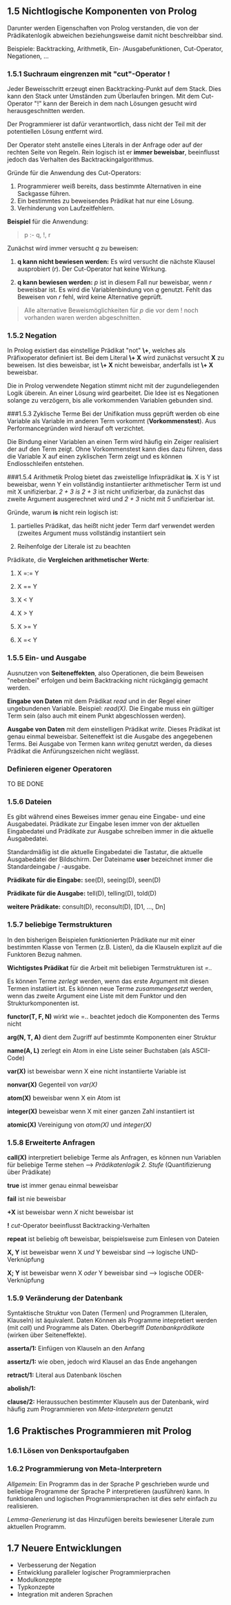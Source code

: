 ## 1.5 Nichtlogische Komponenten von Prolog
Darunter werden Eigenschaften von Prolog verstanden, die von der Prädikatenlogik abweichen beziehungsweise damit nicht beschreibbar sind.

Beispiele: Backtracking, Arithmetik, Ein- /Ausgabefunktionen, Cut-Operator, Negationen, ...

### 1.5.1 Suchraum eingrenzen mit "cut"-Operator !
Jeder Beweisschritt erzeugt einen Backtracking-Punkt auf dem Stack. Dies kann den Stack unter Umständen zum Überlaufen bringen. Mit dem Cut-Operator "!" kann der Bereich in dem nach Lösungen gesucht wird herausgeschnitten werden.

Der Programmierer ist dafür verantwortlich, dass nicht der Teil mit der potentiellen Lösung entfernt wird.

Der Operator steht anstelle eines Literals in der Anfrage oder auf der rechten Seite von Regeln. Rein logisch ist er **immer beweisbar**, beeinflusst jedoch das Verhalten des Backtrackingalgorithmus.

Gründe für die Anwendung des Cut-Operators:

1. Programmierer weiß bereits, dass bestimmte Alternativen in eine Sackgasse führen.  
2. Ein bestimmtes zu beweisendes Prädikat hat nur eine Lösung.  
3. Verhinderung von Laufzeitfehlern.  

**Beispiel** für die Anwendung:

> p :- q, !, r

Zunächst wird immer versucht *q* zu beweisen:

1. **q kann nicht bewiesen werden:** Es wird versucht die nächste Klausel ausprobiert (*r*). Der Cut-Operator hat keine Wirkung.

2. **q kann bewiesen werden:** *p* ist in diesem Fall nur beweisbar, wenn *r* beweisbar ist. Es wird die Variablenbindung von *q* genutzt. Fehlt das Beweisen von *r* fehl, wird keine Alternative geprüft.

> Alle alternative Beweismöglichkeiten für *p* die vor dem ! noch vorhanden waren werden abgeschnitten.

### 1.5.2 Negation
In  Prolog existiert das einstellige Prädikat "not" **\\+**, welches als Präfixoperator definiert ist. Bei dem Literal **\\+ X** wird zunächst versucht **X** zu beweisen. Ist dies beweisbar, ist **\\+ X** nicht beweisbar, anderfalls ist **\\+ X** beweisbar.

Die in Prolog verwendete Negation stimmt nicht mit der zugundeliegenden Logik überein. An einer Lösung wird gearbeitet. Die Idee ist es Negationen solange zu verzögern, bis alle vorkommenden Variablen gebunden sind.

###1.5.3 Zyklische Terme
Bei der Unifikation muss geprüft werden ob eine Variable als Variable im anderen Term vorkommt (**Vorkommenstest**). Aus Performancegründen wird hierauf oft verzichtet.

Die Bindung einer Variablen an einen Term wird häufig ein Zeiger realisiert der auf den Term zeigt. Ohne Vorkommenstest kann dies dazu führen, dass die Variable X auf einen zyklischen Term zeigt und es können Endlosschleifen entstehen.

###1.5.4 Arithmetik
Prolog bietet das zweistellige Infixprädikat **is**. X is Y ist beweisbar, wenn Y ein vollständig instantiierter arithmetischer Term ist und mit X unifizierbar. *2 + 3 is 2 + 3* ist  nicht unifizierbar, da zunächst das zweite Argument ausgerechnet wird und *2 + 3* nicht mit *5* unifizierbar ist.

Gründe, warum **is** nicht rein logisch ist:

1. partielles Prädikat, das heißt nicht jeder Term darf verwendet werden (zweites Argument muss vollständig instantiiert sein

2. Reihenfolge der Literale ist zu beachten

Prädikate, die **Vergleichen arithmetischer Werte**:

1. X =:= Y

2. X =\= Y

3. X < Y

4. X > Y

5. X >= Y

6. X =< Y

### 1.5.5 Ein- und Ausgabe
Ausnutzen von **Seiteneffekten**, also Operationen, die beim Beweisen "nebenbei" erfolgen und beim Backtracking nicht rückgängig gemacht werden.

**Eingabe von Daten** mit dem Prädikat *read* und in der Regel einer ungebundenen Variable. Beispiel: *read(X).* Die Eingabe muss ein gültiger Term sein (also auch mit einem Punkt abgeschlossen werden).

**Ausgabe von Daten** mit dem einstelligen Prädikat *write*. Dieses Prädikat ist genau einmal beweisbar. Seiteneffekt ist die Ausgabe des angegebenen Terms. Bei Ausgabe von Termen kann *writeq* genutzt werden, da dieses Prädikat die Anfürungszeichen nicht weglässt.

### Definieren eigener Operatoren
TO BE DONE

### 1.5.6 Dateien
Es gibt während eines Beweises immer genau eine Eingabe- und eine Ausgabedatei. Prädikate zur Eingabe lesen immer von der aktuellen Eingabedatei und Prädikate zur Ausgabe schreiben immer in die aktuelle Ausgabedatei.

Standardmäßig ist die aktuelle Eingabedatei die Tastatur, die aktuelle Ausgabedatei der Bildschirm. Der Dateiname **user** bezeichnet immer die Standardeingabe / -ausgabe.

**Prädikate für die Eingabe:** see(D), seeing(D), seen(D)

**Prädikate für die Ausgabe:** tell(D), telling(D), told(D)

**weitere Prädikate:** consult(D), reconsult(D), [D1, ..., Dn]

### 1.5.7 beliebige Termstrukturen
In den bisherigen Beispielen funktionierten Prädikate nur mit einer bestimmten Klasse von Termen (z.B. Listen), da die Klauseln explizit auf die Funktoren Bezug nahmen.

**Wichtigstes Prädikat** für die Arbeit mit beliebigen Termstrukturen ist *=..*

Es können Terme *zerlegt* werden, wenn das erste Argument mit diesen Termen instatiiert ist. Es können neue Terme *zusammengesetzt* werden, wenn das zweite Argument eine Liste mit dem Funktor und den Strukturkomponenten ist.

**functor(T, F, N)** wirkt wie =.. beachtet jedoch die Komponenten des Terms nicht

**arg(N, T, A)** dient dem Zugriff auf bestimmte Komponenten einer Struktur

**name(A, L)** zerlegt ein Atom in eine Liste seiner Buchstaben (als ASCII-Code)

**var(X)** ist beweisbar wenn X eine nicht instantiierte Variable ist

**nonvar(X)** Gegenteil von *var(X)*

**atom(X)** beweisbar wenn X ein Atom ist

**integer(X)** beweisbar wenn X mit einer ganzen Zahl instantiiert ist

**atomic(X)** Vereinigung von *atom(X)* und *integer(X)*

### 1.5.8 Erweiterte Anfragen
**call(X)** interpretiert beliebige Terme als Anfragen, es können nun Variablen für beliebige Terme stehen --> *Prädikatenlogik 2. Stufe* (Quantifizierung über Prädikate)

**true** ist immer genau einmal beweisbar

**fail** ist nie beweisbar

**\+X** ist beweisbar wenn *X* nicht beweisbar ist

**!** *cut*-Operator beeinflusst Backtracking-Verhalten

**repeat** ist beliebig oft beweisbar, beispielsweise zum Einlesen von Dateien

**X, Y** ist beweisbar wenn X *und* Y beweisbar sind --> logische UND-Verknüpfung

**X; Y** ist beweisbar wenn X *oder* Y beweisbar sind --> logische ODER-Verknüpfung

### 1.5.9 Veränderung der Datenbank
Syntaktische Struktur von Daten (Termen) und Programmen (Literalen, Klauseln) ist äquivalent. Daten Können als Programme intepretiert werden (mit *call*) und Programme als Daten. Oberbegriff *Datenbankprädikate* (wirken über Seiteneffekte).

**asserta/1:** Einfügen von Klauseln an den Anfang

**assertz/1:** wie oben, jedoch wird Klausel an das Ende angehangen

**retract/1:** Literal aus Datenbank löschen

**abolish/1:**

**clause/2:** Heraussuchen bestimmter Klauseln aus der Datenbank, wird häufig zum Programmieren von *Meta-Interpretern* genutzt

## 1.6 Praktisches Programmieren mit Prolog

### 1.6.1 Lösen von Denksportaufgaben

### 1.6.2 Programmierung von Meta-Interpretern
*Allgemein:* Ein Programm das in der Sprache P geschrieben wurde und beliebige Programme der Sprache P interpretieren (ausführen) kann. In funktionalen und logischen Programmiersprachen ist dies sehr einfach zu realisieren.

*Lemma-Generierung* ist das Hinzufügen bereits bewiesener Literale zum aktuellen Programm.

## 1.7 Neuere Entwicklungen

 - Verbesserung der Negation
 - Entwicklung paralleler logischer Programmierprachen
 - Modulkonzepte
 - Typkonzepte
 - Integration mit anderen Sprachen
 